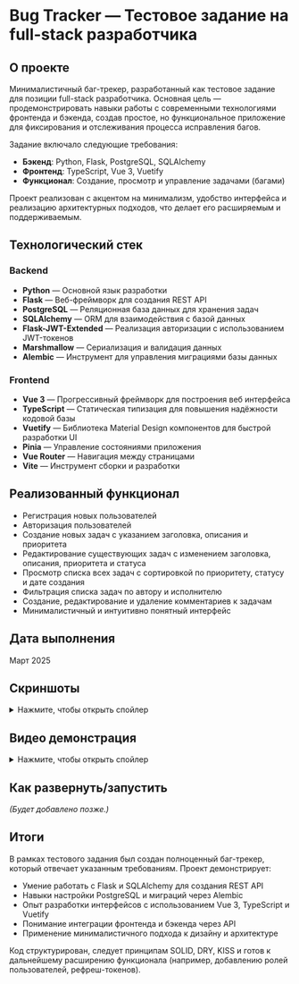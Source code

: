 # Bug Tracker — Тестовое задание на full-stack разработчика

## О проекте

Минималистичный баг-трекер, разработанный как тестовое задание для позиции full-stack разработчика. Основная цель — продемонстрировать навыки работы с современными технологиями фронтенда и бэкенда, создав простое, но функциональное приложение для фиксирования и отслеживания процесса исправления багов.

Задание включало следующие требования:

- **Бэкенд**: Python, Flask, PostgreSQL, SQLAlchemy
- **Фронтенд**: TypeScript, Vue 3, Vuetify
- **Функционал**: Создание, просмотр и управление задачами (багами)

Проект реализован с акцентом на минимализм, удобство интерфейса и реализацию архитектурных подходов, что делает его расширяемым и поддерживаемым.

## Технологический стек

### Backend

- **Python** — Основной язык разработки
- **Flask** — Веб-фреймворк для создания REST API
- **PostgreSQL** — Реляционная база данных для хранения задач
- **SQLAlchemy** — ORM для взаимодействия с базой данных
- **Flask-JWT-Extended** — Реализация авторизации с использованием JWT-токенов
- **Marshmallow** — Сериализация и валидация данных
- **Alembic** — Инструмент для управления миграциями базы данных

### Frontend

- **Vue 3** — Прогрессивный фреймворк для построения веб интерфейса
- **TypeScript** — Статическая типизация для повышения надёжности кодовой базы
- **Vuetify** — Библиотека Material Design компонентов для быстрой разработки UI
- **Pinia** — Управление состояниями приложения
- **Vue Router** — Навигация между страницами
- **Vite** — Инструмент сборки и разработки

## Реализованный функционал

- Регистрация новых пользователей
- Авторизация пользователей
- Создание новых задач с указанием заголовка, описания и приоритета
- Редактирование существующих задач с изменением заголовка, описания, приоритета и статуса
- Просмотр списка всех задач с сортировкой по приоритету, статусу и дате создания
- Фильтрация списка задач по автору и исполнителю
- Создание, редактирование и удаление комментариев к задачам
- Минималистичный и интуитивно понятный интерфейс

## Дата выполнения

Март 2025

## Скриншоты

<details>
<summary>Нажмите, чтобы открыть спойлер</summary>

Страница регистрации

![image info](images/i_02.jpg)

Страница авторизации

![image info](images/i_01.jpg)

Общий вид списка задач

![image info](images/i_03.jpg)

Страница создания задачи

![image info](images/i_04.jpg)

Фильтр списка задач по исполнителю и сортировка по приоритету

![image info](images/i_05.jpg)

Модальное окно с информацией о пользователе

![image info](images/i_06.jpg)

Страница "О проекте"

![image info](images/i_07.jpg)

Страница задачи в работе с комментариями

![image info](images/i_08.jpg)

Редактирование задачи автором

![image info](images/i_09.jpg)

Страница новой задачи без исполнителя и без комментариев

![image info](images/i_10.jpg)

</details>

## Видео демонстрация

<details>
<summary>Нажмите, чтобы открыть спойлер</summary>

![video](https://github.com/user-attachments/assets/9e239bad-f13a-420d-a146-b7a4dab2f43a)

</details>

## Как развернуть/запустить

_(Будет добавлено позже.)_

## Итоги

В рамках тестового задания был создан полноценный баг-трекер, который отвечает указанным требованиям. Проект демонстрирует:

- Умение работать с Flask и SQLAlchemy для создания REST API
- Навыки настройки PostgreSQL и миграций через Alembic
- Опыт разработки интерфейсов с использованием Vue 3, TypeScript и Vuetify
- Понимание интеграции фронтенда и бэкенда через API
- Применение минималистичного подхода к дизайну и архитектуре

Код структурирован, следует принципам SOLID, DRY, KISS и готов к дальнейшему расширению функционала (например, добавлению ролей пользователей, рефреш-токенов).
